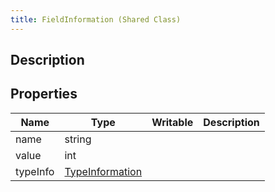 ```yaml
---
title: FieldInformation (Shared Class)
---
```

## Description

## Properties

| Name     | Type                                                    | Writable | Description |
| -------- | ------------------------------------------------------- | -------- | ----------- |
| name     | string                                                  |          |             |
| value    | int                                                     |          |             |
| typeInfo | [TypeInformation](/vext/ref/cls/shr/typeinformation) |          |             |
